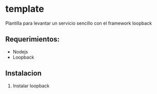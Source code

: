 # template
Plantilla para levantar un servicio sencillo con el framework loopback

## Requerimientos:
* Nodejs
* Loopback

## Instalacion

1. Instalar loopback
  
